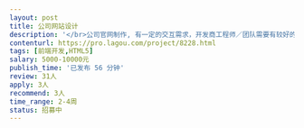 ```yaml
---                
layout: post       
title: 公司网站设计           
description: '</br>公司官网制作, 有一定的交互需求，开发商工程师／团队需要有较好的设计能力，SEO 优化能力，深圳地区最佳。</br>'     
contenturl: https://pro.lagou.com/project/8228.html      
tags: [前端开发,HTML5]            
salary: 5000-10000元          
publish_time: '已发布 56 分钟'         
review: 31人                   
apply: 3人                   
recommend: 3人                   
time_range: 2-4周              
status: 招募中                  
---                 
```

